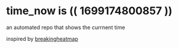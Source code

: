 # time_now is (( 1699174800857 ))

an automated repo that shows the currnent time

inspired by [breakingheatmap](https://github.com/breakingheatmap/breakingheatmap)